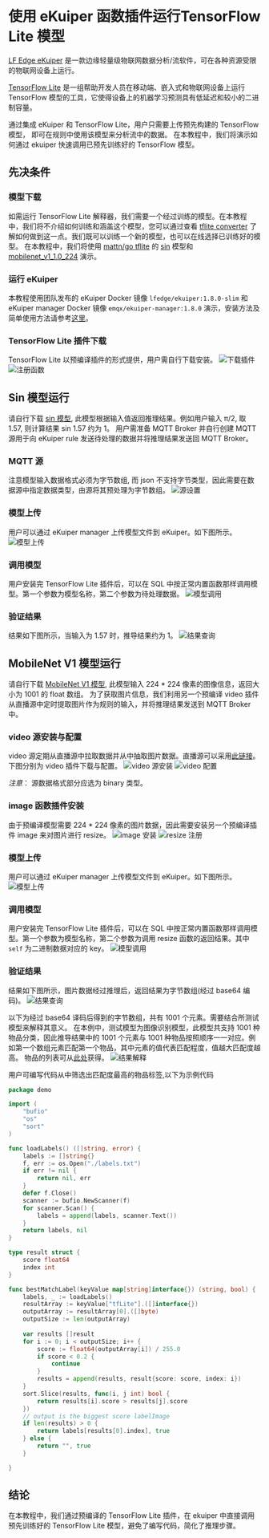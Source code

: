 # 使用 eKuiper 函数插件运行TensorFlow Lite 模型

[LF Edge eKuiper](https://www.lfedge.org/projects/ekuiper/) 是一款边缘轻量级物联网数据分析/流软件，可在各种资源受限的物联网设备上运行。

[TensorFlow Lite](https://www.tensorflow.org/lite/guide) 是一组帮助开发人员在移动端、嵌入式和物联网设备上运行 TensorFlow
模型的工具，它使得设备上的机器学习预测具有低延迟和较小的二进制容量。

通过集成 eKuiper 和 TensorFlow Lite，用户只需要上传预先构建的 TensorFlow 模型， 即可在规则中使用该模型来分析流中的数据。 在本教程中，我们将演示如何通过 ekuiper 快速调用已预先训练好的 TensorFlow 模型。

## 先决条件

### 模型下载

如需运行 TensorFlow Lite 解释器，我们需要一个经过训练的模型。在本教程中，我们将不介绍如何训练和涵盖这个模型，您可以通过查看 [tflite converter](https://www.tensorflow.org/lite/convert) 了解如何做到这一点。我们既可以训练一个新的模型，也可以在线选择已训练好的模型。
在本教程中，我们将使用 [mattn/go tflite](https://github.com/mattn/go-tflite) 的 [sin](https://github.com/mattn/go-tflite/tree/master/_example/sin) 模型和 [mobilenet_v1_1.0_224](https://tfhub.dev/tensorflow/lite-model/mobilenet_v1_1.0_224/1/default/1) 演示。

### 运行 eKuiper

本教程使用团队发布的 eKuiper Docker 镜像 `lfedge/ekuiper:1.8.0-slim` 和 eKuiper manager Docker 镜像 `emqx/ekuiper-manager:1.8.0` 演示，安装方法及简单使用方法请参考[这里](https://hub.docker.com/r/emqx/ekuiper-manager)。

### TensorFlow Lite 插件下载

TensorFlow Lite 以预编译插件的形式提供，用户需自行下载安装。
![下载插件](../../resources/tflite_install.png)
![注册函数](../../resources/tflite_register.png)

## Sin 模型运行

请自行下载 [sin 模型](https://github.com/mattn/go-tflite/blob/master/_example/sin/sin_model.tflite), 此模型根据输入值返回推理结果。例如用户输入 π/2, 取 1.57, 则计算结果 sin 1.57 约为 1。
用户需准备 MQTT Broker 并自行创建 MQTT 源用于向 eKuiper rule 发送待处理的数据并将推理结果发送回 MQTT Broker。

### MQTT 源

注意模型输入数据格式必须为字节数组, 而 json 不支持字节类型，因此需要在数据源中指定数据类型，由源将其预处理为字节数组。
![源设置](../../resources/stream_byte.png)

### 模型上传

用户可以通过 eKuiper manager 上传模型文件到 eKuiper。如下图所示。
![模型上传](../../resources/sin_upload.png)

### 调用模型

用户安装完 TensorFlow Lite 插件后，可以在 SQL 中按正常内置函数那样调用模型。第一个参数为模型名称，第二个参数为待处理数据。
![模型调用](../../resources/tflite_sin_rule.png)

### 验证结果

结果如下图所示，当输入为 1.57 时，推导结果约为 1。
![结果查询](../../resources/mqttx_sin.png)

## MobileNet V1 模型运行

请自行下载 [MobileNet V1 模型](https://tfhub.dev/tensorflow/lite-model/mobilenet_v1_1.0_224/1/default/1), 此模型输入 224 * 224 像素的图像信息，返回大小为 1001 的 float 数组。
为了获取图片信息，我们利用另一个预编译 video 插件从直播源中定时提取图片作为规则的输入，并将推理结果发送到 MQTT Broker 中。

### video 源安装与配置

video 源定期从直播源中拉取数据并从中抽取图片数据。直播源可以采用[此链接](https://gcwbcdks.v.kcdnvip.com/gcwbcd/cdrmipanda_1/index.m3u8)。下图分别为 video 插件下载与配置。
![video 源安装](../../resources/video_install.png)
![video 配置](../../resources/video_config.png)

*注意*： 源数据格式部分应选为 binary 类型。

### image 函数插件安装

由于预编译模型需要 224 * 224 像素的图片数据，因此需要安装另一个预编译插件 image 来对图片进行 resize。
![image 安装](../../resources/image_install.png)
![resize 注册](../../resources/image_register.png)

### 模型上传

用户可以通过 eKuiper manager 上传模型文件到 eKuiper。如下图所示。
![模型上传](../../resources/mobilenet_upload.png)

### 调用模型

用户安装完 TensorFlow Lite 插件后，可以在 SQL 中按正常内置函数那样调用模型。第一个参数为模型名称，第二个参数为调用 resize 函数的返回结果。其中 `self` 为二进制数据对应的 key。
![模型调用](../../resources/tflite_resize_rule.png)

### 验证结果

结果如下图所示，图片数据经过推理后，返回结果为字节数组(经过 base64 编码)。
![结果查询](../../resources/mqttx_mobilenet.png)

以下为经过 base64 译码后得到的字节数组，共有 1001 个元素。需要结合所测试模型来解释其意义。
在本例中，测试模型为图像识别模型，此模型共支持 1001 种物品分类，因此推导结果中的 1001 个元素与 1001 种物品按照顺序一一对应。例如第一个数组元素匹配第一个物品，其中元素的值代表匹配程度，值越大匹配度越高。
物品的列表可从[此处](https://github.com/lf-edge/ekuiper/blob/master/extensions/functions/labelImage/etc/labels.txt)获得。
![结果解释](../../resources/tflite_image_result.png)

用户可编写代码从中筛选出匹配度最高的物品标签,以下为示例代码

```go
package demo

import (
    "bufio"
    "os"
    "sort"
)

func loadLabels() ([]string, error) {
    labels := []string{}
    f, err := os.Open("./labels.txt")
    if err != nil {
        return nil, err
    }
    defer f.Close()
    scanner := bufio.NewScanner(f)
    for scanner.Scan() {
        labels = append(labels, scanner.Text())
    }
    return labels, nil
}

type result struct {
    score float64
    index int
}

func bestMatchLabel(keyValue map[string]interface{}) (string, bool) {
    labels, _ := loadLabels()
    resultArray := keyValue["tfLite"].([]interface{})
    outputArray := resultArray[0].([]byte)
    outputSize := len(outputArray)
  
    var results []result
    for i := 0; i < outputSize; i++ {
        score := float64(outputArray[i]) / 255.0
        if score < 0.2 {
            continue
        }
        results = append(results, result{score: score, index: i})
    }
    sort.Slice(results, func(i, j int) bool {
        return results[i].score > results[j].score
    })
    // output is the biggest score labelImage
    if len(results) > 0 {
        return labels[results[0].index], true
    } else {
        return "", true
    }

}
```

## 结论

在本教程中，我们通过预编译的 TensorFlow Lite 插件，在 ekuiper 中直接调用预先训练好的 TensorFlow Lite 模型，避免了编写代码，简化了推理步骤。
